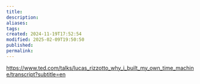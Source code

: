 ```yaml
---
title: 
description: 
aliases: 
tags: 
created: 2024-11-19T17:52:54
modified: 2025-02-09T19:50:50
published: 
permalink: 
---
```


https://www.ted.com/talks/lucas_rizzotto_why_i_built_my_own_time_machine/transcript?subtitle=en
